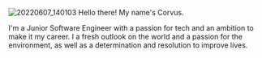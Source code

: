 
![20220607_140103](https://user-images.githubusercontent.com/123399341/227798903-b8113d41-c761-4bb3-8b12-a5a611996a3c.jpg)
Hello there! My name's Corvus. 

I'm a Junior Software Engineer with a passion for tech and an ambition to make it my career. I a fresh outlook on the world and a passion for the environment, as well as a determination and resolution to improve lives. 
